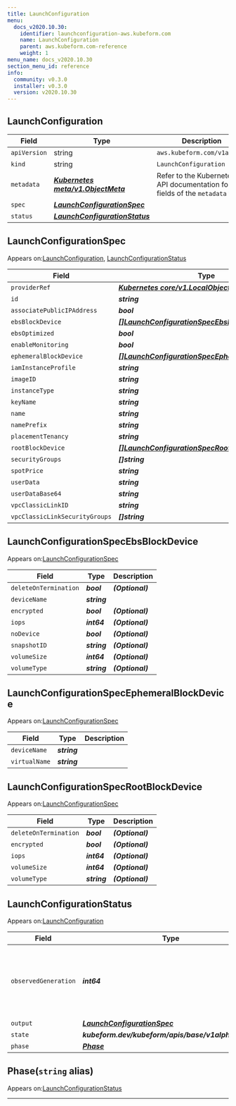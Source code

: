 ```yaml
---
title: LaunchConfiguration
menu:
  docs_v2020.10.30:
    identifier: launchconfiguration-aws.kubeform.com
    name: LaunchConfiguration
    parent: aws.kubeform.com-reference
    weight: 1
menu_name: docs_v2020.10.30
section_menu_id: reference
info:
  community: v0.3.0
  installer: v0.3.0
  version: v2020.10.30
---
```


## LaunchConfiguration
| Field | Type | Description |
| ------ | ----- | ----------- |
| `apiVersion` | string | `aws.kubeform.com/v1alpha1` |
|    `kind` | string | `LaunchConfiguration` |
| `metadata` | ***[Kubernetes meta/v1.ObjectMeta](https://v1-18.docs.kubernetes.io/docs/reference/generated/kubernetes-api/v1.18/#objectmeta-v1-meta)***|Refer to the Kubernetes API documentation for the fields of the `metadata` field.|
| `spec` | ***[LaunchConfigurationSpec](#launchconfigurationspec)***||
| `status` | ***[LaunchConfigurationStatus](#launchconfigurationstatus)***||
## LaunchConfigurationSpec

Appears on:[LaunchConfiguration](#launchconfiguration), [LaunchConfigurationStatus](#launchconfigurationstatus)

| Field | Type | Description |
| ------ | ----- | ----------- |
| `providerRef` | ***[Kubernetes core/v1.LocalObjectReference](https://v1-18.docs.kubernetes.io/docs/reference/generated/kubernetes-api/v1.18/#localobjectreference-v1-core)***||
| `id` | ***string***||
| `associatePublicIPAddress` | ***bool***| ***(Optional)*** |
| `ebsBlockDevice` | ***[[]LaunchConfigurationSpecEbsBlockDevice](#launchconfigurationspecebsblockdevice)***| ***(Optional)*** |
| `ebsOptimized` | ***bool***| ***(Optional)*** |
| `enableMonitoring` | ***bool***| ***(Optional)*** |
| `ephemeralBlockDevice` | ***[[]LaunchConfigurationSpecEphemeralBlockDevice](#launchconfigurationspecephemeralblockdevice)***| ***(Optional)*** |
| `iamInstanceProfile` | ***string***| ***(Optional)*** |
| `imageID` | ***string***||
| `instanceType` | ***string***||
| `keyName` | ***string***| ***(Optional)*** |
| `name` | ***string***| ***(Optional)*** |
| `namePrefix` | ***string***| ***(Optional)*** |
| `placementTenancy` | ***string***| ***(Optional)*** |
| `rootBlockDevice` | ***[[]LaunchConfigurationSpecRootBlockDevice](#launchconfigurationspecrootblockdevice)***| ***(Optional)*** |
| `securityGroups` | ***[]string***| ***(Optional)*** |
| `spotPrice` | ***string***| ***(Optional)*** |
| `userData` | ***string***| ***(Optional)*** |
| `userDataBase64` | ***string***| ***(Optional)*** |
| `vpcClassicLinkID` | ***string***| ***(Optional)*** |
| `vpcClassicLinkSecurityGroups` | ***[]string***| ***(Optional)*** |
## LaunchConfigurationSpecEbsBlockDevice

Appears on:[LaunchConfigurationSpec](#launchconfigurationspec)

| Field | Type | Description |
| ------ | ----- | ----------- |
| `deleteOnTermination` | ***bool***| ***(Optional)*** |
| `deviceName` | ***string***||
| `encrypted` | ***bool***| ***(Optional)*** |
| `iops` | ***int64***| ***(Optional)*** |
| `noDevice` | ***bool***| ***(Optional)*** |
| `snapshotID` | ***string***| ***(Optional)*** |
| `volumeSize` | ***int64***| ***(Optional)*** |
| `volumeType` | ***string***| ***(Optional)*** |
## LaunchConfigurationSpecEphemeralBlockDevice

Appears on:[LaunchConfigurationSpec](#launchconfigurationspec)

| Field | Type | Description |
| ------ | ----- | ----------- |
| `deviceName` | ***string***||
| `virtualName` | ***string***||
## LaunchConfigurationSpecRootBlockDevice

Appears on:[LaunchConfigurationSpec](#launchconfigurationspec)

| Field | Type | Description |
| ------ | ----- | ----------- |
| `deleteOnTermination` | ***bool***| ***(Optional)*** |
| `encrypted` | ***bool***| ***(Optional)*** |
| `iops` | ***int64***| ***(Optional)*** |
| `volumeSize` | ***int64***| ***(Optional)*** |
| `volumeType` | ***string***| ***(Optional)*** |
## LaunchConfigurationStatus

Appears on:[LaunchConfiguration](#launchconfiguration)

| Field | Type | Description |
| ------ | ----- | ----------- |
| `observedGeneration` | ***int64***| ***(Optional)*** Resource generation, which is updated on mutation by the API Server.|
| `output` | ***[LaunchConfigurationSpec](#launchconfigurationspec)***| ***(Optional)*** |
| `state` | ***kubeform.dev/kubeform/apis/base/v1alpha1.State***| ***(Optional)*** |
| `phase` | ***[Phase](#phase)***| ***(Optional)*** |
## Phase(`string` alias)

Appears on:[LaunchConfigurationStatus](#launchconfigurationstatus)

---
